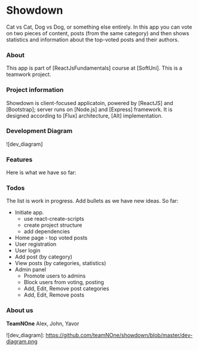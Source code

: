 # Showdown
Cat vs Cat, Dog vs Dog, or something else entirely. In this app you can vote on two pieces of content, posts (from the same category) and then shows statistics and information about the top-voted posts and their authors. 
### About 
This app is part of [ReactJsFundamentals] course at [SoftUni]. This is a teamwork project. 
### Project information
Showdown is client-focused applicatoin, powered by [ReactJS] and [Bootstrap]; server runs on [Node.js] and [Express] framework. It is designed according to [Flux] architecture, [Alt] implementation.
### Development Diagram
![dev_diagram]
### Features
Here is what we have so far:
### Todos
The list is work in progress. Add bullets as we have new ideas. So far:
- Initiate app. 
    - use react-create-scripts
    - create project structure
    - add dependencies
- Home page - top voted posts
- User registration
- User login
- Add post (by category)
- View posts (by categories, statistics)
- Admin panel
    - Promote users to admins
    - Block users from voting, posting
    - Add, Edit, Remove post categories
    - Add, Edit, Remove posts
### About us
**TeamNOne**
Alex, John, Yavor

![dev_diagram]: <https://github.com/teamNOne/showdown/blob/master/dev-diagram.png>
